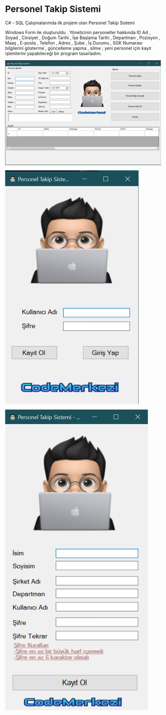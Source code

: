 # Personel Takip Sistemi

C# - SQL Çalışmalarımda ilk projem olan Personel Takip Sistemi

Windows Form ile oluşturuldu . Yöneticinin personeller hakkında ID Ad , Soyad , Cinsiyet , Doğum Tarihi , İşe Başlama Tarihi , Departman , Pozisyon ,
Maaş , E-posta , Telefon , Adres , Şube , İş Durumu , SGK Numarası bilgilerini gösterme , güncelleme yapma , silme ; yeni personel için kayıt işlemlerini yapabileceği bir program tasarladım.

![alt text](https://github.com/eqselans/personel-takip/blob/master/image.png?raw=true)

![alt text](https://github.com/eqselans/personel-takip/blob/master/imgGiris.jpg?raw=true)

![alt text](https://github.com/eqselans/personel-takip/blob/master/imgKayit.jpg?raw=true)

